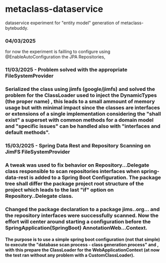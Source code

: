 # metaclass-dataservice
dataservice experiment for  "entity model" generation of metaclass-bytebuddy.

### 04/03/2025
for now the experiment is failling to configure using @EnableAutoConfiguration the JPA Repositories, 


### 11/03/2025 - Problem solved with the appropriate FileSystemProvider
### Serialized the class using jimfs (google/jimfs) and solved the problem for the ClassLoader used to inject the DynamicTypes (the proper name) , this leads to a small ammount of memory usage but with minimal impact since the classes are interfaces or extensions of a single implementation considering the "shall exist" a superset with common methods for a domain model and "specific issues" can be handled also with "interfaces and default methods".

### 15/03/2025 - Spring Data Rest and Repository Scanning on JimFS FileSystemProvider
### A tweak was used to fix behavior on Repository...Delegate class responsible to scan repositories interfaces when spring-data-rest is added to a Spring Boot Configuration. The package  tree shall differ the package project root structure of the project which leads to the last "if" option on Repository..Delegate class.
### Changed the package declaration to a package jims..org... and the repository interfaces were successfully scanned. Now the effort will center around starting a configuration before the SpringApplication(SpringBoot) AnnotationWeb...Context.   
#### The purpose is to use a simple spring boot configuration (not that simple) to execute the "database scan process - class generation process" and , with this prepare the ClassLoader for the WebApplicationContext (at now the test ran without any problem with a CustomClassLoader).
